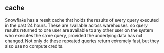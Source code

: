 ## cache

Snowflake has a result cache that holds the results of every query executed in the past 24 hours.
These are available across warehouses, so query results returned to one user
are available to any other user on the system who executes the same query,
provided the underlying data has not changed. Not only do these repeated queries
return extremely fast, but they also use no compute credits.
